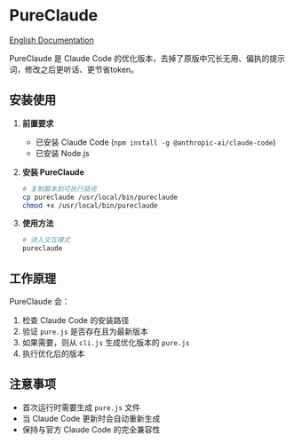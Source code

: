 # PureClaude

[English Documentation](README.md)

PureClaude 是 Claude Code 的优化版本，去掉了原版中冗长无用、偏执的提示词，修改之后更听话、更节省token。


## 安装使用

1. **前置要求**
   - 已安装 Claude Code (`npm install -g @anthropic-ai/claude-code`)
   - 已安装 Node.js

2. **安装 PureClaude**
   ```bash
   # 复制脚本到可执行路径
   cp pureclaude /usr/local/bin/pureclaude
   chmod +x /usr/local/bin/pureclaude
   ```

3. **使用方法**
   ```bash   
   # 进入交互模式
   pureclaude
   ```

## 工作原理

PureClaude 会：
1. 检查 Claude Code 的安装路径
2. 验证 `pure.js` 是否存在且为最新版本
3. 如果需要，则从 `cli.js` 生成优化版本的 `pure.js`
4. 执行优化后的版本

## 注意事项

- 首次运行时需要生成 `pure.js` 文件
- 当 Claude Code 更新时会自动重新生成
- 保持与官方 Claude Code 的完全兼容性